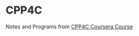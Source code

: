 # CPP4C
Notes and Programs from [CPP4C Coursera Course](https://www.coursera.org/course/cplusplus4c)
